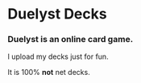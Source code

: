 # Duelyst Decks
### Duelyst is an online card game.

I upload my decks just for fun.

It is 100% **not** net decks.
